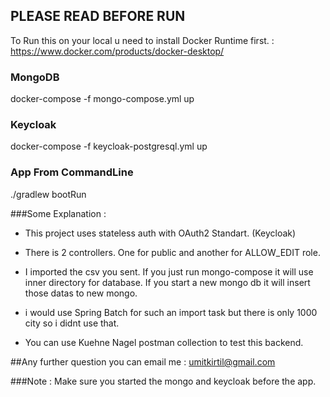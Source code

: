 ## PLEASE READ BEFORE RUN ###
To Run this on your local u need to install Docker Runtime first. : https://www.docker.com/products/docker-desktop/

### MongoDB
docker-compose -f mongo-compose.yml up
### Keycloak
docker-compose -f keycloak-postgresql.yml up
### App From CommandLine
./gradlew bootRun


###Some Explanation :

 - This project uses stateless auth with OAuth2 Standart. (Keycloak)
 - There is 2 controllers. One for public and another for ALLOW_EDIT role.
 
 - I imported the csv you sent. If you just run mongo-compose it will use inner directory for database. If you start a new mongo db it will insert those datas to new mongo.
 - i would use Spring Batch for such an import task but there is only 1000 city so i didnt use that.
 - You can use Kuehne Nagel postman collection to test this backend.

##Any further question you can email me : umitkirtil@gmail.com

###Note : Make sure you started the mongo and keycloak before the app. 
